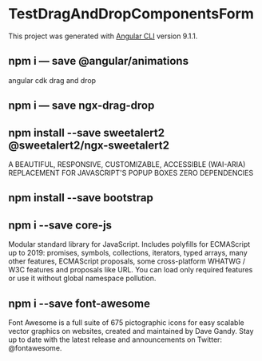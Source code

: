 # TestDragAndDropComponentsForm

This project was generated with [Angular CLI](https://github.com/angular/angular-cli) version 9.1.1.

## npm i — save @angular/animations
angular cdk drag and drop

## npm i — save ngx-drag-drop

## npm install --save sweetalert2 @sweetalert2/ngx-sweetalert2
A BEAUTIFUL, RESPONSIVE, CUSTOMIZABLE, ACCESSIBLE (WAI-ARIA) REPLACEMENT FOR JAVASCRIPT'S POPUP BOXES
		ZERO DEPENDENCIES

## npm install --save bootstrap

## npm i --save core-js
Modular standard library for JavaScript. Includes polyfills for ECMAScript up to 2019: promises, symbols, collections, iterators, typed arrays, many other features, ECMAScript proposals, some cross-platform WHATWG / W3C features and proposals like URL. You can load only required features or use it without global namespace pollution.

## npm i --save font-awesome
Font Awesome is a full suite of 675 pictographic icons for easy scalable vector graphics on websites, created and maintained by Dave Gandy. Stay up to date with the latest release and announcements on Twitter: @fontawesome.


